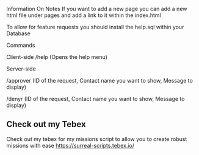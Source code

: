 Information On Notes
If you want to add a new page you can add a new html file under pages and add a link to it within the index.html

To allow for feature requests you should install the help.sql within your Database

Commands

Client-side
/help (Opens the help menu)


Server-side

/approver <id> <contact> <message>  (ID of the request, Contact name you want to show, Message to display)

/denyr <id> <contact> <message>  (ID of the request, Contact name you want to show, Message to display)





## Check out my Tebex ##
Check out my tebex for my missions script to allow you to create robust missions with ease
https://surreal-scripts.tebex.io/